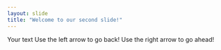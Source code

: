 ```yaml
---
layout: slide
title: "Welcome to our second slide!"
---
```

Your text
Use the left arrow to go back!
Use the right arrow to go ahead!
